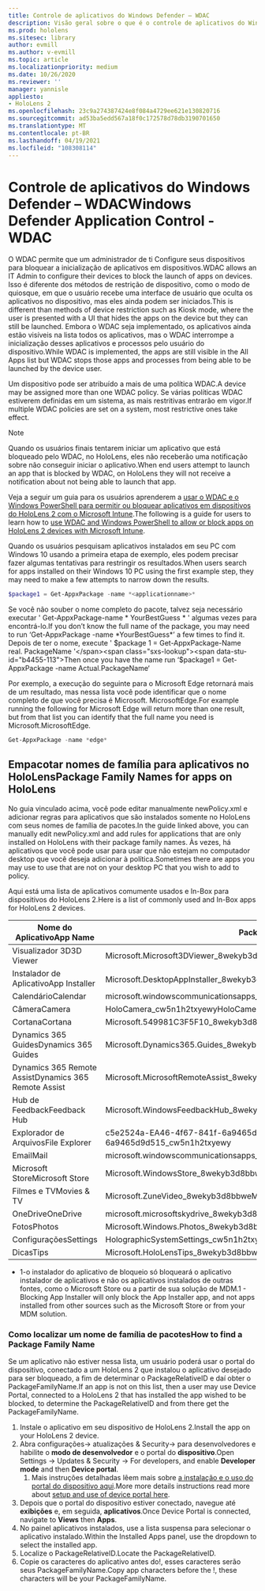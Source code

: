 ```yaml
---
title: Controle de aplicativos do Windows Defender – WDAC
description: Visão geral sobre o que é o controle de aplicativos do Windows Defender e como usá-lo para gerenciar dispositivos de realidade misturada do HoloLens.
ms.prod: hololens
ms.sitesec: library
author: evmill
ms.author: v-evmill
ms.topic: article
ms.localizationpriority: medium
ms.date: 10/26/2020
ms.reviewer: ''
manager: yannisle
appliesto:
- HoloLens 2
ms.openlocfilehash: 23c9a274387424e8f084a4729ee621e130820716
ms.sourcegitcommit: ad53ba5edd567a18f0c172578d78db3190701650
ms.translationtype: MT
ms.contentlocale: pt-BR
ms.lasthandoff: 04/19/2021
ms.locfileid: "108308114"
---
```

# <a name="windows-defender-application-control---wdac"></a><span data-ttu-id="b4455-103">Controle de aplicativos do Windows Defender – WDAC</span><span class="sxs-lookup"><span data-stu-id="b4455-103">Windows Defender Application Control - WDAC</span></span>

<span data-ttu-id="b4455-104">O WDAC permite que um administrador de ti Configure seus dispositivos para bloquear a inicialização de aplicativos em dispositivos.</span><span class="sxs-lookup"><span data-stu-id="b4455-104">WDAC allows an IT Admin to configure their devices to block the launch of apps on devices.</span></span> <span data-ttu-id="b4455-105">Isso é diferente dos métodos de restrição de dispositivo, como o modo de quiosque, em que o usuário recebe uma interface de usuário que oculta os aplicativos no dispositivo, mas eles ainda podem ser iniciados.</span><span class="sxs-lookup"><span data-stu-id="b4455-105">This is different than methods of device restriction such as Kiosk mode, where  the user is presented with a UI that hides the apps on the device but they can still be launched.</span></span> <span data-ttu-id="b4455-106">Embora o WDAC seja implementado, os aplicativos ainda estão visíveis na lista todos os aplicativos, mas o WDAC interrompe a inicialização desses aplicativos e processos pelo usuário do dispositivo.</span><span class="sxs-lookup"><span data-stu-id="b4455-106">While WDAC is implemented, the apps are still visible in the All Apps list but WDAC stops those apps and processes from being able to be launched by the device user.</span></span>

<span data-ttu-id="b4455-107">Um dispositivo pode ser atribuído a mais de uma política WDAC.</span><span class="sxs-lookup"><span data-stu-id="b4455-107">A device may be assigned more than one WDAC policy.</span></span> <span data-ttu-id="b4455-108">Se várias políticas WDAC estiverem definidas em um sistema, as mais restritivas entrarão em vigor.</span><span class="sxs-lookup"><span data-stu-id="b4455-108">If multiple WDAC policies are set on a system, most restrictive ones take effect.</span></span> 

> [!NOTE]
> <span data-ttu-id="b4455-109">Quando os usuários finais tentarem iniciar um aplicativo que está bloqueado pelo WDAC, no HoloLens, eles não receberão uma notificação sobre não conseguir iniciar o aplicativo.</span><span class="sxs-lookup"><span data-stu-id="b4455-109">When end users attempt to launch an app that is blocked by WDAC, on HoloLens they will not receive a notification about not being able to launch that app.</span></span>

<span data-ttu-id="b4455-110">Veja a seguir um guia para os usuários aprenderem a [usar o WDAC e o Windows PowerShell para permitir ou bloquear aplicativos em dispositivos do HoloLens 2 com o Microsoft Intune](https://docs.microsoft.com/mem/intune/configuration/custom-profile-hololens).</span><span class="sxs-lookup"><span data-stu-id="b4455-110">The following is a guide for users to learn how to [use WDAC and Windows PowerShell to allow or block apps on HoloLens 2 devices with Microsoft Intune](https://docs.microsoft.com/mem/intune/configuration/custom-profile-hololens).</span></span>

<span data-ttu-id="b4455-111">Quando os usuários pesquisam aplicativos instalados em seu PC com Windows 10 usando a primeira etapa de exemplo, eles podem precisar fazer algumas tentativas para restringir os resultados.</span><span class="sxs-lookup"><span data-stu-id="b4455-111">When users search for apps installed on their Windows 10 PC using the first example step, they may need to make a few attempts to narrow down the results.</span></span>

```powershell
$package1 = Get-AppxPackage -name *<applicationname>*
``` 

<span data-ttu-id="b4455-112">Se você não souber o nome completo do pacote, talvez seja necessário executar ' Get-AppxPackage-name \* YourBestGuess \* ' algumas vezes para encontrá-lo.</span><span class="sxs-lookup"><span data-stu-id="b4455-112">If you don’t know the full name of the package, you may need to run ‘Get-AppxPackage -name \*YourBestGuess\*’ a few times to find it.</span></span> <span data-ttu-id="b4455-113">Depois de ter o nome, execute ' $package 1 = Get-AppxPackage-Name real. PackageName '</span><span class="sxs-lookup"><span data-stu-id="b4455-113">Then once you have the name run ‘$package1 = Get-AppxPackage -name Actual.PackageName‘</span></span>

<span data-ttu-id="b4455-114">Por exemplo, a execução do seguinte para o Microsoft Edge retornará mais de um resultado, mas nessa lista você pode identificar que o nome completo de que você precisa é Microsoft. MicrosoftEdge.</span><span class="sxs-lookup"><span data-stu-id="b4455-114">For example running the following for Microsoft Edge will return more than one result, but from that list you can identify that the full name you need is Microsoft.MicrosoftEdge.</span></span>

```powershell
Get-AppxPackage -name *edge*
``` 

## <a name="package-family-names-for-apps-on-hololens"></a><span data-ttu-id="b4455-115">Empacotar nomes de família para aplicativos no HoloLens</span><span class="sxs-lookup"><span data-stu-id="b4455-115">Package Family Names for apps on HoloLens</span></span>

<span data-ttu-id="b4455-116">No guia vinculado acima, você pode editar manualmente newPolicy.xml e adicionar regras para aplicativos que são instalados somente no HoloLens com seus nomes de família de pacotes.</span><span class="sxs-lookup"><span data-stu-id="b4455-116">In the guide linked above, you can manually edit newPolicy.xml and add rules for applications that are only installed on HoloLens with their package family names.</span></span> <span data-ttu-id="b4455-117">Às vezes, há aplicativos que você pode usar para usar que não estejam no computador desktop que você deseja adicionar à política.</span><span class="sxs-lookup"><span data-stu-id="b4455-117">Sometimes there are apps you may use to use that are not on your desktop PC that you wish to add to policy.</span></span>

<span data-ttu-id="b4455-118">Aqui está uma lista de aplicativos comumente usados e In-Box para dispositivos do HoloLens 2.</span><span class="sxs-lookup"><span data-stu-id="b4455-118">Here is a list of commonly used and In-Box apps for HoloLens 2 devices.</span></span>

| <span data-ttu-id="b4455-119">Nome do Aplicativo</span><span class="sxs-lookup"><span data-stu-id="b4455-119">App Name</span></span>                   | <span data-ttu-id="b4455-120">Package Family Name</span><span class="sxs-lookup"><span data-stu-id="b4455-120">Package Family Name</span></span>                                |
|----------------------------|----------------------------------------------------|
| <span data-ttu-id="b4455-121">Visualizador 3D</span><span class="sxs-lookup"><span data-stu-id="b4455-121">3D Viewer</span></span>                  | <span data-ttu-id="b4455-122">Microsoft.Microsoft3DViewer_8wekyb3d8bbwe</span><span class="sxs-lookup"><span data-stu-id="b4455-122">Microsoft.Microsoft3DViewer_8wekyb3d8bbwe</span></span>          |
| <span data-ttu-id="b4455-123">Instalador de Aplicativo</span><span class="sxs-lookup"><span data-stu-id="b4455-123">App Installer</span></span>              | <span data-ttu-id="b4455-124">Microsoft.DesktopAppInstaller_8wekyb3d8bbwe <sup>1</sup></span><span class="sxs-lookup"><span data-stu-id="b4455-124">Microsoft.DesktopAppInstaller_8wekyb3d8bbwe <sup>1</sup></span></span>         |
| <span data-ttu-id="b4455-125">Calendário</span><span class="sxs-lookup"><span data-stu-id="b4455-125">Calendar</span></span>                   | <span data-ttu-id="b4455-126">microsoft.windowscommunicationsapps_8wekyb3d8bbwe</span><span class="sxs-lookup"><span data-stu-id="b4455-126">microsoft.windowscommunicationsapps_8wekyb3d8bbwe</span></span>  |
| <span data-ttu-id="b4455-127">Câmera</span><span class="sxs-lookup"><span data-stu-id="b4455-127">Camera</span></span>                     | <span data-ttu-id="b4455-128">HoloCamera_cw5n1h2txyewy</span><span class="sxs-lookup"><span data-stu-id="b4455-128">HoloCamera_cw5n1h2txyewy</span></span>                           |
| <span data-ttu-id="b4455-129">Cortana</span><span class="sxs-lookup"><span data-stu-id="b4455-129">Cortana</span></span>                    | <span data-ttu-id="b4455-130">Microsoft.549981C3F5F10_8wekyb3d8bbwe</span><span class="sxs-lookup"><span data-stu-id="b4455-130">Microsoft.549981C3F5F10_8wekyb3d8bbwe</span></span>              |
| <span data-ttu-id="b4455-131">Dynamics 365 Guides</span><span class="sxs-lookup"><span data-stu-id="b4455-131">Dynamics 365 Guides</span></span>        | <span data-ttu-id="b4455-132">Microsoft.Dynamics365.Guides_8wekyb3d8bbwe</span><span class="sxs-lookup"><span data-stu-id="b4455-132">Microsoft.Dynamics365.Guides_8wekyb3d8bbwe</span></span>         |
| <span data-ttu-id="b4455-133">Dynamics 365 Remote Assist</span><span class="sxs-lookup"><span data-stu-id="b4455-133">Dynamics 365 Remote Assist</span></span> | <span data-ttu-id="b4455-134">Microsoft.MicrosoftRemoteAssist_8wekyb3d8bbwe</span><span class="sxs-lookup"><span data-stu-id="b4455-134">Microsoft.MicrosoftRemoteAssist_8wekyb3d8bbwe</span></span>      |
| <span data-ttu-id="b4455-135">Hub de Feedback</span><span class="sxs-lookup"><span data-stu-id="b4455-135">Feedback Hub</span></span>               | <span data-ttu-id="b4455-136">Microsoft.WindowsFeedbackHub_8wekyb3d8bbwe</span><span class="sxs-lookup"><span data-stu-id="b4455-136">Microsoft.WindowsFeedbackHub_8wekyb3d8bbwe</span></span>         |
| <span data-ttu-id="b4455-137">Explorador de Arquivos</span><span class="sxs-lookup"><span data-stu-id="b4455-137">File Explorer</span></span>              | <span data-ttu-id="b4455-138">c5e2524a-EA46-4f67-841f-6a9465d9d515_cw5n1h2txyewy</span><span class="sxs-lookup"><span data-stu-id="b4455-138">c5e2524a-ea46-4f67-841f-6a9465d9d515_cw5n1h2txyewy</span></span> |
| <span data-ttu-id="b4455-139">Email</span><span class="sxs-lookup"><span data-stu-id="b4455-139">Mail</span></span>                       | <span data-ttu-id="b4455-140">microsoft.windowscommunicationsapps_8wekyb3d8bbwe</span><span class="sxs-lookup"><span data-stu-id="b4455-140">microsoft.windowscommunicationsapps_8wekyb3d8bbwe</span></span>  |
| <span data-ttu-id="b4455-141">Microsoft Store</span><span class="sxs-lookup"><span data-stu-id="b4455-141">Microsoft Store</span></span>            | <span data-ttu-id="b4455-142">Microsoft.WindowsStore_8wekyb3d8bbwe</span><span class="sxs-lookup"><span data-stu-id="b4455-142">Microsoft.WindowsStore_8wekyb3d8bbwe</span></span>               |
| <span data-ttu-id="b4455-143">Filmes e TV</span><span class="sxs-lookup"><span data-stu-id="b4455-143">Movies & TV</span></span>                | <span data-ttu-id="b4455-144">Microsoft.ZuneVideo_8wekyb3d8bbwe</span><span class="sxs-lookup"><span data-stu-id="b4455-144">Microsoft.ZuneVideo_8wekyb3d8bbwe</span></span>                  |
| <span data-ttu-id="b4455-145">OneDrive</span><span class="sxs-lookup"><span data-stu-id="b4455-145">OneDrive</span></span>                   | <span data-ttu-id="b4455-146">microsoft.microsoftskydrive_8wekyb3d8bbwe</span><span class="sxs-lookup"><span data-stu-id="b4455-146">microsoft.microsoftskydrive_8wekyb3d8bbwe</span></span>          |
| <span data-ttu-id="b4455-147">Fotos</span><span class="sxs-lookup"><span data-stu-id="b4455-147">Photos</span></span>                     | <span data-ttu-id="b4455-148">Microsoft.Windows.Photos_8wekyb3d8bbwe</span><span class="sxs-lookup"><span data-stu-id="b4455-148">Microsoft.Windows.Photos_8wekyb3d8bbwe</span></span>             |
| <span data-ttu-id="b4455-149">Configurações</span><span class="sxs-lookup"><span data-stu-id="b4455-149">Settings</span></span>                   | <span data-ttu-id="b4455-150">HolographicSystemSettings_cw5n1h2txyewy</span><span class="sxs-lookup"><span data-stu-id="b4455-150">HolographicSystemSettings_cw5n1h2txyewy</span></span>            |
| <span data-ttu-id="b4455-151">Dicas</span><span class="sxs-lookup"><span data-stu-id="b4455-151">Tips</span></span>                       | <span data-ttu-id="b4455-152">Microsoft.HoloLensTips_8wekyb3d8bbwe</span><span class="sxs-lookup"><span data-stu-id="b4455-152">Microsoft.HoloLensTips_8wekyb3d8bbwe</span></span>               |

- <span data-ttu-id="b4455-153">1-o instalador do aplicativo de bloqueio só bloqueará o aplicativo instalador de aplicativos e não os aplicativos instalados de outras fontes, como o Microsoft Store ou a partir de sua solução de MDM.</span><span class="sxs-lookup"><span data-stu-id="b4455-153">1 - Blocking App Installer will only block the App Installer app, and not apps installed from other sources such as the Microsoft Store or from your MDM solution.</span></span>

### <a name="how-to-find-a-package-family-name"></a><span data-ttu-id="b4455-154">Como localizar um nome de família de pacotes</span><span class="sxs-lookup"><span data-stu-id="b4455-154">How to find a Package Family Name</span></span>

<span data-ttu-id="b4455-155">Se um aplicativo não estiver nessa lista, um usuário poderá usar o portal do dispositivo, conectado a um HoloLens 2 que instalou o aplicativo desejado para ser bloqueado, a fim de determinar o PackageRelativeID e daí obter o PackageFamilyName.</span><span class="sxs-lookup"><span data-stu-id="b4455-155">If an app is not on this list, then a user may use Device Portal, connected to a HoloLens 2 that has installed the app wished to be blocked, to determine the PackageRelativeID and from there get the PackageFamilyName.</span></span>

1. <span data-ttu-id="b4455-156">Instale o aplicativo em seu dispositivo de HoloLens 2.</span><span class="sxs-lookup"><span data-stu-id="b4455-156">Install the app on your HoloLens 2 device.</span></span> 
1. <span data-ttu-id="b4455-157">Abra configurações-> atualizações & Security-> para desenvolvedores e habilite o **modo de desenvolvedor** e o portal do **dispositivo**.</span><span class="sxs-lookup"><span data-stu-id="b4455-157">Open Settings -> Updates & Security -> For developers, and enable **Developer mode** and then **Device portal**.</span></span> 
    1. <span data-ttu-id="b4455-158">Mais instruções detalhadas lêem mais sobre [a instalação e o uso do portal do dispositivo aqui](https://docs.microsoft.com/windows/mixed-reality/develop/platform-capabilities-and-apis/using-the-windows-device-portal).</span><span class="sxs-lookup"><span data-stu-id="b4455-158">More more details instructions read more about [setup and use of device portal here](https://docs.microsoft.com/windows/mixed-reality/develop/platform-capabilities-and-apis/using-the-windows-device-portal).</span></span>
1. <span data-ttu-id="b4455-159">Depois que o portal do dispositivo estiver conectado, navegue até **exibições** e, em seguida, **aplicativos**.</span><span class="sxs-lookup"><span data-stu-id="b4455-159">Once Device Portal is connected, navigate to **Views** then **Apps**.</span></span> 
1. <span data-ttu-id="b4455-160">No painel aplicativos instalados, use a lista suspensa para selecionar o aplicativo instalado.</span><span class="sxs-lookup"><span data-stu-id="b4455-160">Within the Installed Apps panel, use the dropdown to select the installed app.</span></span> 
1. <span data-ttu-id="b4455-161">Localize o PackageRelativeID.</span><span class="sxs-lookup"><span data-stu-id="b4455-161">Locate the PackageRelativeID.</span></span> 
1. <span data-ttu-id="b4455-162">Copie os caracteres do aplicativo antes do!, esses caracteres serão seus PackageFamilyName.</span><span class="sxs-lookup"><span data-stu-id="b4455-162">Copy app characters before the !, these characters will be your PackageFamilyName.</span></span>



